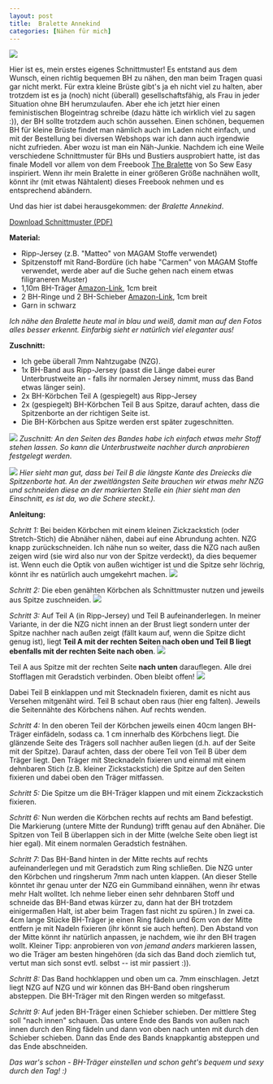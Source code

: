 ```yaml
---
layout: post
title:  Bralette Annekind
categories: [Nähen für mich]
---
```


![](/images/bralette/bralette-schwarz.jpg)

Hier ist es, mein erstes eigenes Schnittmuster! Es entstand aus dem Wunsch, einen richtig bequemen BH zu nähen, den man beim Tragen quasi gar nicht merkt.
Für extra kleine Brüste gibt's ja eh nicht viel zu halten, aber trotzdem ist es ja (noch) nicht (überall) gesellschaftsfähig, als Frau in jeder Situation ohne BH herumzulaufen. Aber ehe ich jetzt hier einen feministischen Blogeintrag schreibe (dazu hätte ich wirklich viel zu sagen :)), der BH sollte trotzdem auch schön aussehen. Einen schönen, bequemen BH für kleine Brüste findet man nämlich auch im Laden nicht einfach, und mit der Bestellung bei diversen Webshops war ich dann auch irgendwie nicht zufrieden. Aber wozu ist man ein Näh-Junkie. Nachdem ich eine Weile verschiedene Schnittmuster für BHs und Bustiers ausprobiert hatte, ist das finale Modell vor allem von dem Freebook [The Bralette](https://so-sew-easy.com/bralette-perfect-garment-summer/) von So Sew Easy inspiriert. Wenn ihr mein Bralette in einer größeren Größe nachnähen wollt, könnt ihr (mit etwas Nähtalent) dieses Freebook nehmen und es entsprechend abändern.


Und das hier ist dabei herausgekommen: der *Bralette Annekind*.<br/>

[Download Schnittmuster (PDF)](/images/bralette/Bralette-Annekind.pdf)


**Material:**

* Ripp-Jersey (z.B. "Matteo" von MAGAM Stoffe verwendet)
* Spitzenstoff mit Rand-Bordüre (ich habe "Carmen" von MAGAM Stoffe verwendet, werde aber auf die Suche gehen nach einem etwas filigraneren Muster)
* 1,10m BH-Träger [Amazon-Link](https://www.amazon.de/dp/B0D3FV1TN6?ref=ppx_yo2ov_dt_b_fed_asin_title), 1cm breit
* 2 BH-Ringe und 2 BH-Schieber [Amazon-Link](https://www.amazon.de/dp/B0D636WXV3?ref=ppx_yo2ov_dt_b_fed_asin_title), 1cm breit
* Garn in schwarz

_Ich nähe den Bralette heute mal in blau und weiß, damit man auf den Fotos alles besser erkennt. Einfarbig sieht er natürlich viel eleganter aus!_

**Zuschnitt:**

* Ich gebe überall 7mm Nahtzugabe (NZG).
* 1x BH-Band aus Ripp-Jersey (passt die Länge dabei eurer Unterbrustweite an - falls ihr normalen Jersey nimmt, muss das Band etwas länger sein).
* 2x BH-Körbchen Teil A (gespiegelt) aus Ripp-Jersey
* 2x (gespiegelt) BH-Körbchen Teil B aus Spitze, darauf achten, dass die Spitzenborte an der richtigen Seite ist.
* Die BH-Körbchen aus Spitze werden erst später zugeschnitten.

![](/images/bralette/bralette-zuschnitt.jpg)
_Zuschnitt: An den Seiten des Bandes habe ich einfach etwas mehr Stoff stehen lassen. So kann die Unterbrustweite nachher durch anprobieren festgelegt werden._
<br/>

![](/images/bralette/Zuschnitt_teil_B.jpg)
_Hier sieht man gut, dass bei Teil B die längste Kante des Dreiecks die Spitzenborte hat. An der zweitlängsten Seite brauchen wir etwas mehr NZG und schneiden diese an der markierten Stelle ein (hier sieht man den Einschnitt, es ist da, wo die Schere steckt.)._<br/>

**Anleitung:**

_Schritt 1:_ Bei beiden Körbchen mit einem kleinen Zickzackstich (oder Stretch-Stich) die Abnäher nähen, dabei auf eine Abrundung achten. NZG knapp zurückschneiden. Ich nähe nun so weiter, dass die NZG nach außen zeigen wird (sie wird also nur von der Spitze verdeckt), da dies bequemer ist. Wenn euch die Optik von außen wichtiger ist und die Spitze sehr löchrig, könnt ihr es natürlich auch umgekehrt machen.
![](/images/bralette/bralette-abnaeher.jpg)<br/>


_Schritt 2:_ Die eben genähten Körbchen als Schnittmuster nutzen und jeweils aus Spitze zuschneiden.
![](/images/bralette/zuschnitt-teil-B-spitze.jpg)<br/>


_Schritt 3:_ Auf Teil A (in Ripp-Jersey) und Teil B aufeinanderlegen. In meiner Variante, in der die NZG nicht innen an der Brust liegt sondern unter der Spitze nachher nach außen zeigt (fällt kaum auf, wenn die Spitze dicht genug ist), liegt <strong>Teil A mit der rechten Seiten nach oben und Teil B liegt ebenfalls mit der rechten Seite nach oben</strong>.
![](/images/bralette/koerbchen2.jpg)<br/>

Teil A aus Spitze mit der rechten Seite <strong>nach unten</strong> darauflegen. Alle drei Stofflagen mit Geradstich verbinden. Oben bleibt offen!
![](/images/bralette/koerbchen3.jpg)<br/>


Dabei Teil B einklappen und mit Stecknadeln fixieren, damit es nicht aus Versehen mitgenäht wird. Teil B schaut oben raus (hier eng falten). Jeweils die Seitennähte des Körbchens nähen. Auf rechts wenden.

_Schritt 4:_ In den oberen Teil der Körbchen jeweils einen 40cm langen BH-Träger einfädeln, sodass ca. 1 cm innerhalb des Körbchens liegt. Die glänzende Seite des Trägers soll nachher außen liegen (d.h. auf der Seite mit der Spitze). Darauf achten, dass der obere Teil von Teil B über dem Träger liegt. Den Träger mit Stecknadeln fixieren und einmal mit einem dehnbaren Stich (z.B. kleiner Zickstackstich) die Spitze auf den Seiten fixieren und dabei oben den Träger mitfassen.

_Schritt 5:_ Die Spitze um die BH-Träger klappen und mit einem Zickzackstich fixieren.

_Schritt 6:_ Nun werden die Körbchen rechts auf rechts am Band befestigt. Die Markierung (untere Mitte der Rundung) trifft genau auf den Abnäher. Die Spitzen von Teil B überlappen sich in der Mitte (welche Seite oben liegt ist hier egal). Mit einem normalen Geradstich festnähen.

_Schritt 7:_ Das BH-Band hinten in der Mitte rechts auf rechts aufeinanderlegen und mit Geradstich zum Ring schließen. Die NZG unter den Körbchen und ringsherum 7mm nach unten klappen. (An dieser Stelle könntet ihr genau unter der NZG ein Gummiband einnähen, wenn ihr etwas mehr Halt wolltet. Ich nehme lieber einen sehr dehnbaren Stoff und schneide das BH-Band etwas kürzer zu, dann hat der BH trotzdem einigermaßen Halt, ist aber beim Tragen fast nicht zu spüren.) In zwei ca. 4cm lange Stücke BH-Träger je einen Ring fädeln und 6cm von der Mitte entfern je mit Nadeln fixieren (ihr könnt sie auch heften). Den Abstand von der Mitte könnt ihr natürlich anpassen, je nachdem, wie ihr den BH tragen wollt. Kleiner Tipp: anprobieren von _von jemand anders_ markieren lassen, wo die Träger am besten hingehören (da sich das Band doch ziemlich tut, vertut man sich sonst evtl. selbst -- ist mir passiert :)).

_Schritt 8:_ Das Band hochklappen und oben um ca. 7mm einschlagen. Jetzt liegt NZG auf NZG und wir können das BH-Band oben ringsherum absteppen. Die BH-Träger mit den Ringen werden so mitgefasst.

_Schritt 9:_ Auf jeden BH-Träger einen Schieber schieben. Der mittlere Steg soll "nach innen" schauen. Das untere Ende des Bands von außen nach innen durch den Ring fädeln und dann von oben nach unten mit durch den Schieber schieben. Dann das Ende des Bands knappkantig absteppen und das Ende abschneiden.

_Das war's schon - BH-Träger einstellen und schon geht's bequem und sexy durch den Tag! :)_
